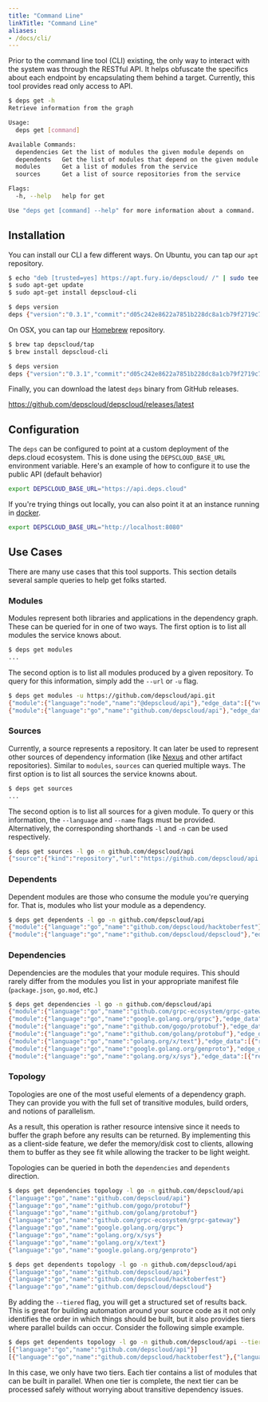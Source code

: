 ```yaml
---
title: "Command Line"
linkTitle: "Command Line"
aliases:
- /docs/cli/
---
```


Prior to the command line tool (CLI) existing, the only way to interact with the system was through the RESTful API.
It helps obfuscate the specifics about each endpoint by encapsulating them behind a target.
Currently, this tool provides read only access to API.

```bash
$ deps get -h
Retrieve information from the graph

Usage:
  deps get [command]

Available Commands:
  dependencies Get the list of modules the given module depends on
  dependents   Get the list of modules that depend on the given module
  modules      Get a list of modules from the service
  sources      Get a list of source repositories from the service

Flags:
  -h, --help   help for get

Use "deps get [command] --help" for more information about a command.
```

## Installation

You can install our CLI a few different ways.
On Ubuntu, you can tap our `apt` repository.

```bash
$ echo "deb [trusted=yes] https://apt.fury.io/depscloud/ /" | sudo tee /etc/apt/sources.list.d/depscloud.list
$ sudo apt-get update
$ sudo apt-get install depscloud-cli

$ deps version
deps {"version":"0.3.1","commit":"d05c242e8622a7851b228dc8a1cb79f2719c71a6","date":"2021-03-28T04:30:08Z"}
```

On OSX, you can tap our [Homebrew](https://brew.sh/) repository.

```bash
$ brew tap depscloud/tap
$ brew install depscloud-cli

$ deps version
deps {"version":"0.3.1","commit":"d05c242e8622a7851b228dc8a1cb79f2719c71a6","date":"2021-03-28T04:30:08Z"}
```

Finally, you can download the latest `deps` binary from GitHub releases.

https://github.com/depscloud/depscloud/releases/latest

## Configuration

The `deps` can be configured to point at a custom deployment of the deps.cloud ecosystem.
This is done using the `DEPSCLOUD_BASE_URL` environment variable.
Here's an example of how to configure it to use the public API (default behavior) 

```bash
export DEPSCLOUD_BASE_URL="https://api.deps.cloud"
```

If you're trying things out locally, you can also point it at an instance running in [docker](/docs/deployment/docker).

```bash
export DEPSCLOUD_BASE_URL="http://localhost:8080"
```

## Use Cases

There are many use cases that this tool supports.
This section details several sample queries to help get folks started.

### Modules

Modules represent both libraries and applications in the dependency graph.
These can be queried for in one of two ways.
The first option is to list all modules the service knows about.

```bash
$ deps get modules
...
```

The second option is to list all modules produced by a given repository.
To query for this information, simply add the `--url` or `-u` flag.

```bash
$ deps get modules -u https://github.com/depscloud/api.git
{"module":{"language":"node","name":"@depscloud/api"},"edge_data":[{"version":"0.1.19","system":"npm"}]}
{"module":{"language":"go","name":"github.com/depscloud/api"},"edge_data":[{"version":"latest","system":"vgo"}]}
```

### Sources

Currently, a source represents a repository.
It can later be used to represent other sources of dependency information (like [Nexus](https://www.sonatype.com/product-nexus-repository) and other artifact repositories).
Similar to `modules`, `sources` can queried multiple ways.
The first option is to list all sources the service knowns about.

```bash
$ deps get sources
...
```

The second option is to list all sources for a given module.
To query or this information, the `--language` and `--name` flags must be provided.
Alternatively, the corresponding shorthands `-l` and `-n` can be used respectively.

```bash
$ deps get sources -l go -n github.com/depscloud/api
{"source":{"kind":"repository","url":"https://github.com/depscloud/api.git"},"edge_data":[{"version":"latest","system":"vgo"}]}
```

### Dependents

Dependent modules are those who consume the module you're querying for.
That is, modules who list your module as a dependency.

```bash
$ deps get dependents -l go -n github.com/depscloud/api
{"module":{"language":"go","name":"github.com/depscloud/hacktoberfest"},"edge_data":[{"ref":"https://github.com/depscloud/hacktoberfest.git","version_constraint":"v0.1.19","scopes":["direct"]}]}
{"module":{"language":"go","name":"github.com/depscloud/depscloud"},"edge_data":[{"ref":"https://github.com/depscloud/depscloud.git","version_constraint":"v0.1.19","scopes":["direct"]}]}
```

### Dependencies

Dependencies are the modules that your module requires.
This should rarely differ from the modules you list in your appropriate manifest file (`package.json`, `go.mod`, etc.)

```bash
$ deps get dependencies -l go -n github.com/depscloud/api
{"module":{"language":"go","name":"github.com/grpc-ecosystem/grpc-gateway"},"edge_data":[{"ref":"https://github.com/depscloud/api.git","version_constraint":"v1.15.2","scopes":["direct"]}]}
{"module":{"language":"go","name":"google.golang.org/grpc"},"edge_data":[{"ref":"https://github.com/depscloud/api.git","version_constraint":"v1.33.1","scopes":["direct"]}]}
{"module":{"language":"go","name":"github.com/gogo/protobuf"},"edge_data":[{"ref":"https://github.com/depscloud/api.git","version_constraint":"v1.3.1","scopes":["direct"]}]}
{"module":{"language":"go","name":"github.com/golang/protobuf"},"edge_data":[{"ref":"https://github.com/depscloud/api.git","version_constraint":"v1.4.3","scopes":["direct"]}]}
{"module":{"language":"go","name":"golang.org/x/text"},"edge_data":[{"ref":"https://github.com/depscloud/api.git","version_constraint":"v0.3.2","scopes":["indirect"]}]}
{"module":{"language":"go","name":"google.golang.org/genproto"},"edge_data":[{"ref":"https://github.com/depscloud/api.git","version_constraint":"v0.0.0-20201104152603-2e45c02ce95c","scopes":["direct"]}]}
{"module":{"language":"go","name":"golang.org/x/sys"},"edge_data":[{"ref":"https://github.com/depscloud/api.git","version_constraint":"v0.0.0-20190626221950-04f50cda93cb","scopes":["indirect"]}]}
```

### Topology

Topologies are one of the most useful elements of a dependency graph.
They can provide you with the full set of transitive modules, build orders, and notions of parallelism.

As a result, this operation is rather resource intensive since it needs to buffer the graph before any results can be returned.
By implementing this as a client-side feature, we defer the memory/disk cost to clients, allowing them to buffer as they see fit while allowing the tracker to be light weight.

Topologies can be queried in both the `dependencies` and `dependents` direction.

```bash
$ deps get dependencies topology -l go -n github.com/depscloud/api
{"language":"go","name":"github.com/depscloud/api"}
{"language":"go","name":"github.com/gogo/protobuf"}
{"language":"go","name":"github.com/golang/protobuf"}
{"language":"go","name":"github.com/grpc-ecosystem/grpc-gateway"}
{"language":"go","name":"google.golang.org/grpc"}
{"language":"go","name":"golang.org/x/sys"}
{"language":"go","name":"golang.org/x/text"}
{"language":"go","name":"google.golang.org/genproto"}
```

```bash
$ deps get dependents topology -l go -n github.com/depscloud/api
{"language":"go","name":"github.com/depscloud/api"}
{"language":"go","name":"github.com/depscloud/hacktoberfest"}
{"language":"go","name":"github.com/depscloud/depscloud"}
```

By adding the `--tiered` flag, you will get a structured set of results back.
This is great for building automation around your source code as it not only identifies the order in which things should be built, but it also provides tiers where parallel builds can occur.
Consider the following simple example.

```bash
$ deps get dependents topology -l go -n github.com/depscloud/api --tiered
[{"language":"go","name":"github.com/depscloud/api"}]
[{"language":"go","name":"github.com/depscloud/hacktoberfest"},{"language":"go","name":"github.com/depscloud/depscloud"}]
```

In this case, we only have two tiers.
Each tier contains a list of modules that can be built in parallel.
When one tier is complete, the next tier can be processed safely without worrying about transitive dependency issues.
